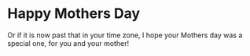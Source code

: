 # Happy Mothers Day

Or if it is now past that in your time zone, I hope your Mothers day was
a special one, for you and your mother!
